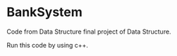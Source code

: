 # BankSystem

Code from Data Structure final project of Data Structure.

Run this code by using c++.
